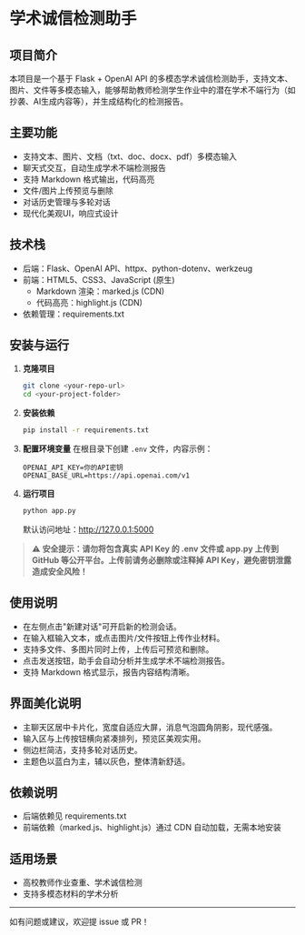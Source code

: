# 学术诚信检测助手

## 项目简介
本项目是一个基于 Flask + OpenAI API 的多模态学术诚信检测助手，支持文本、图片、文件等多模态输入，能够帮助教师检测学生作业中的潜在学术不端行为（如抄袭、AI生成内容等），并生成结构化的检测报告。

## 主要功能
- 支持文本、图片、文档（txt、doc、docx、pdf）多模态输入
- 聊天式交互，自动生成学术不端检测报告
- 支持 Markdown 格式输出，代码高亮
- 文件/图片上传预览与删除
- 对话历史管理与多轮对话
- 现代化美观UI，响应式设计

## 技术栈
- 后端：Flask、OpenAI API、httpx、python-dotenv、werkzeug
- 前端：HTML5、CSS3、JavaScript (原生)
  - Markdown 渲染：marked.js (CDN)
  - 代码高亮：highlight.js (CDN)
- 依赖管理：requirements.txt

## 安装与运行
1. **克隆项目**
   ```bash
   git clone <your-repo-url>
   cd <your-project-folder>
   ```
2. **安装依赖**
   ```bash
   pip install -r requirements.txt
   ```
3. **配置环境变量**
   在根目录下创建 `.env` 文件，内容示例：
   ```env
   OPENAI_API_KEY=你的API密钥
   OPENAI_BASE_URL=https://api.openai.com/v1
   ```
4. **运行项目**
   ```bash
   python app.py
   ```
   默认访问地址：http://127.0.0.1:5000

> ⚠️ **安全提示：请勿将包含真实 API Key 的 .env 文件或 app.py 上传到 GitHub 等公开平台。上传前请务必删除或注释掉 API Key，避免密钥泄露造成安全风险！**

## 使用说明
- 在左侧点击"新建对话"可开启新的检测会话。
- 在输入框输入文本，或点击图片/文件按钮上传作业材料。
- 支持多文件、多图片同时上传，上传后可预览和删除。
- 点击发送按钮，助手会自动分析并生成学术不端检测报告。
- 支持 Markdown 格式显示，报告内容结构清晰。

## 界面美化说明
- 主聊天区居中卡片化，宽度自适应大屏，消息气泡圆角阴影，现代感强。
- 输入区与上传按钮横向紧凑排列，预览区美观实用。
- 侧边栏简洁，支持多轮对话历史。
- 主题色以蓝白为主，辅以灰色，整体清新舒适。

## 依赖说明
- 后端依赖见 requirements.txt
- 前端依赖（marked.js、highlight.js）通过 CDN 自动加载，无需本地安装

## 适用场景
- 高校教师作业查重、学术诚信检测
- 支持多模态材料的学术分析

---
如有问题或建议，欢迎提 issue 或 PR！ 